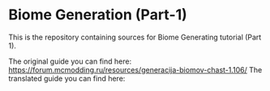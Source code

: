 # Biome Generation (Part-1)
This is the repository containing sources for Biome Generating tutorial (Part 1).

The original guide you can find here: https://forum.mcmodding.ru/resources/generacija-biomov-chast-1.106/
The translated guide you can find here:
